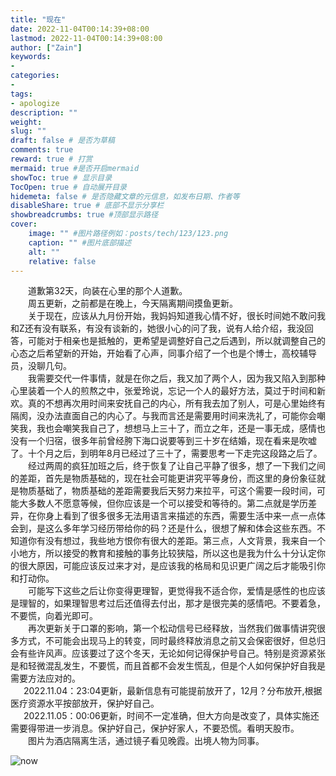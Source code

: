 ```yaml
---
title: "现在"
date: 2022-11-04T00:14:39+08:00
lastmod: 2022-11-04T00:14:39+08:00
author: ["Zain"]
keywords: 
- 
categories: 
- 
tags: 
- apologize
description: ""
weight:
slug: ""
draft: false # 是否为草稿
comments: true
reward: true # 打赏
mermaid: true #是否开启mermaid
showToc: true # 显示目录
TocOpen: true # 自动展开目录
hidemeta: false # 是否隐藏文章的元信息，如发布日期、作者等
disableShare: true # 底部不显示分享栏
showbreadcrumbs: true #顶部显示路径
cover:
    image: "" #图片路径例如：posts/tech/123/123.png
    caption: "" #图片底部描述
    alt: ""
    relative: false
---
```



&emsp;&emsp;道歉第32天，向装在心里的那个人道歉。   \
&emsp;&emsp;周五更新，之前都是在晚上，今天隔离期间摸鱼更新。    \
&emsp;&emsp;关于现在，应该从九月份开始，我妈妈知道我心情不好，很长时间她不敢问我和Z还有没有联系，有没有谈新的，她很小心的问了我，说有人给介绍，我没回答，可能对于相亲也是抵触的，更希望是调整好自己之后遇到，所以就调整自己的心态之后希望新的开始，开始看了心声，同事介绍了一个也是个博士，高校辅导员，没聊几句。     \
&emsp;&emsp;我需要交代一件事情，就是在你之后，我又加了两个人，因为我又陷入到那种心里装着一个人的煎熬之中，张爱玲说，忘记一个人的最好方法，莫过于时间和新欢。真的不想再次用时间来安抚自己的内心，所有我去加了别人，可是心里始终有隔阂，没办法直面自己的内心了。与我而言还是需要用时间来洗礼了，可能你会嘲笑我，我也会嘲笑我自己了，想想马上三十了，而立之年，还是一事无成，感情也没有一个归宿，很多年前曾经胯下海口说要等到三十岁在结婚，现在看来是吹嘘了。十个月之后，到明年8月已经过了三十了，需要思考一下走完这段路之后了。     \
&emsp;&emsp;经过两周的疯狂加班之后，终于恢复了让自己平静了很多，想了一下我们之间的差距，首先是物质基础的，现在社会可能更讲究平等身份，而这里的身份象征就是物质基础了，物质基础的差距需要我后天努力来拉平，可这个需要一段时间，可能大多数人不愿意等候，但你应该是一个可以接受和等待的。第二点就是学历差异，在你身上看到了很多很多无法用语言来描述的东西，需要生活中来一点一点体会到，是这么多年学习经历带给你的码？还是什么，很想了解和体会这些东西。不知道你有没有想过，我些地方恨你有很大的差距。第三点，人文背景，我来自一个小地方，所以接受的教育和接触的事务比较狭隘，所以这也是我为什么十分认定你的很大原因，可能应该反过来才对，是应该我的格局和见识更广阔之后才能吸引你和打动你。  \
&emsp;&emsp;可能写下这些之后让你变得更理智，更觉得我不适合你，爱情是感性的也应该是理智的，如果理智思考过后还值得去付出，那才是很完美的感情吧。不要着急，不要慌，向着光即可。  \
&emsp;&emsp;再次更新关于口罩的影响，第一个松动信号已经释放，当然我们做事情讲究很多方式，不可能会出现马上的转变，同时最终释放消息之前又会保密很好，但总归会有些许风声。应该要过了这个冬天，无论如何记得保护号自己。特别是资源紧张是和轻微混乱发生，不要慌，而且首都不会发生慌乱，但是个人如何保护好自我是需要方法应对的。  \
&ensp;&emsp;2022.11.04：23:04更新，最新信息有可能提前放开了，12月？分布放开,根据医疗资源水平按部放开，保护好自己。  \
&ensp;&emsp;2022.11.05：00:06更新，时间不一定准确，但大方向是改变了，具体实施还需要得带进一步消息。保护好自己，保护好家人，不要恐慌。看明天股市。   \
&emsp;&emsp;图片为酒店隔离生活，通过镜子看见晚霞。出境人物为同事。

![now](https://liuz0123.gitee.io/zain/img/default.jpeg)






